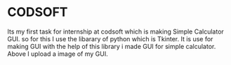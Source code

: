 # CODSOFT
Its my first task for internship at codsoft which is making Simple Calculator GUI. so for this I use the libarary of python which is Tkinter. 
It is use for making GUI with the help of this library i made GUI for simple calculator.
Above I upload a image of my GUI.
